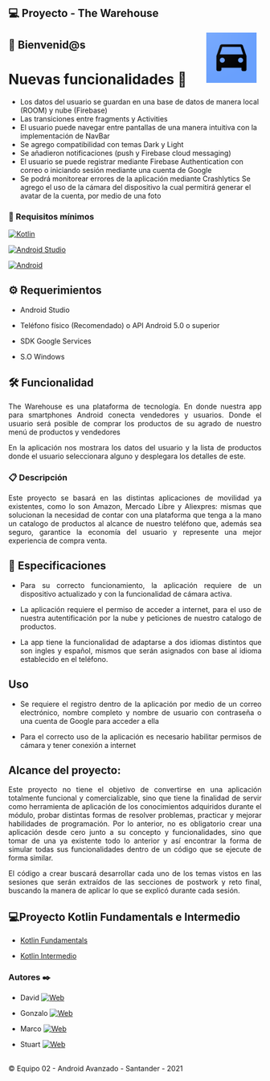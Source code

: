 
##  💻 Proyecto - The Warehouse

<img src="images/carpool.png" align="right" height="100" width="100" hspace="10">

##  :wave: Bienvenid@s

#  Nuevas funcionalidades 🚗

 - Los datos del usuario se guardan en una base de datos de manera local
   (ROOM) y nube (Firebase)
 - Las transiciones entre fragments y Activities
 - El usuario puede navegar entre pantallas de una manera intuitiva con
   la implementación de NavBar
 - Se agrego compatibilidad con temas Dark y Light
 - Se añadieron notificaciones (push y Firebase cloud messaging)
 - El usuario se puede registrar mediante Firebase Authentication con
   correo o iniciando sesión mediante una cuenta de Google
 - Se podrá monitorear errores de la aplicación mediante Crashlytics Se
   agrego el uso de la cámara del dispositivo la cual permitirá generar
   el avatar de la cuenta, por medio de una foto

<div style="text-align: justify;">

###  🔧 Requisitos mínimos

[![Kotlin](https://img.shields.io/badge/Kotlin-1.5-purple?longCache=true&style=popout-square)](https://kotlinlang.org)

[![Android Studio](https://img.shields.io/badge/Android_Studio-4.2-blue.svg?longCache=true&style=popout-square)](https://developer.android.com/studio)

[![Android](https://img.shields.io/badge/Android-5.4-green.svg?longCache=true&style=popout-square)](https://www.android.com)

##  :gear: Requerimientos

- Android Studio

- Teléfono físico (Recomendado) o API Android 5.0 o superior

- SDK Google Services
- S.O Windows

##  🛠️ Funcionalidad


The Warehouse es una plataforma de tecnología. En donde nuestra app para smartphones Android conecta vendedores y usuarios. Donde el usuario será posible de comprar los productos de su agrado de nuestro menú de productos y vendedores

En la aplicación nos mostrara los datos del usuario y la lista de productos donde el usuario seleccionara alguno y desplegara los detalles de este.

###  :clipboard: Descripción

Este proyecto se basará en las distintas aplicaciones de movilidad ya existentes, como lo son Amazon, Mercado Libre y Aliexpres: mismas que solucionan la necesidad de contar con una plataforma que tenga a la mano un catalogo de productos al alcance de nuestro teléfono
que, además sea seguro, garantice la economía del usuario y represente una mejor experiencia de compra venta.

##  :notebook: Especificaciones

* Para su correcto funcionamiento, la aplicación requiere de un dispositivo actualizado y con la funcionalidad de cámara activa.

* La aplicación requiere el permiso de acceder a internet, para el uso de nuestra autentificación por la nube y peticiones de nuestro catalogo de productos.

* La app tiene la funcionalidad de adaptarse a dos idiomas distintos que son ingles y español, mismos que serán asignados con base al idioma establecido en el teléfono.



##  Uso

* Se requiere el registro dentro de la aplicación por medio de un correo electrónico, nombre completo y nombre de usuario con contraseña o una cuenta de Google para acceder a ella


* Para el correcto uso de la aplicación es necesario habilitar permisos de cámara y tener conexión a internet



##  Alcance del proyecto:

Este proyecto no tiene el objetivo de convertirse en una aplicación totalmente funcional y comercializable, sino que tiene la finalidad de servir como herramienta de aplicación de los conocimientos adquiridos durante el módulo, probar distintas formas de resolver problemas, practicar y mejorar habilidades de programación. Por lo anterior, no es obligatorio crear una aplicación desde cero junto a su concepto y funcionalidades, sino que tomar de una ya existente todo lo anterior y así encontrar la forma de simular todas sus funcionalidades dentro de un código que se ejecute de forma similar.

El código a crear buscará desarrollar cada uno de los temas vistos en las sesiones que serán extraídos de las secciones de postwork y reto final, buscando la manera de aplicar lo que se explicó durante cada sesión.

</div>

##  💻Proyecto Kotlin Fundamentals e Intermedio

* [Kotlin Fundamentals](https://github.com/olvera93/Santander_Kotlin_Proyecto.git)

* [Kotlin Intermedio](https://github.com/olvera93/AndroidStudio_Carpool)

<footer>

<h3> Autores ✒️</h3>

* David [![Web](https://img.shields.io/badge/GitHub-daviders98-14a1f0?style=for-the-badge&logo=github&logoColor=white&labelColor=101010)](https://github.com/daviders98)<br>

* Gonzalo [![Web](https://img.shields.io/badge/GitHub-olvera93-14a1f0?style=for-the-badge&logo=github&logoColor=white&labelColor=101010)](https://github.com/olvera93)<br>

* Marco [![Web](https://img.shields.io/badge/GitHub-mibarra24-14a1f0?style=for-the-badge&logo=github&logoColor=white&labelColor=101010)](https://github.com/mibarra24)<br>

* Stuart [![Web](https://img.shields.io/badge/GitHub-StuartGa-14a1f0?style=for-the-badge&logo=github&logoColor=white&labelColor=101010)](https://github.com/StuartGa)

<p><br /> &copy; Equipo 02 - Android Avanzado - Santander - 2021



</footer>



<footer>

